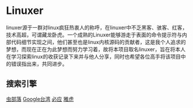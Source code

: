 # Linuxerlinuxer源于一群对linux疯狂热衷人的称呼，在linuxer中不乏黑客、骇客、红客，技术高超，可谓藏龙卧虎。一个成熟的Linuxer能够游走于表面的命令提示符与内部代码细节实现之间，他们甚至也是linux内核源码的贡献者，这是我个人追求的梦想，而现在正在为此梦想而努力学习着，故将本项目取名linuxer，旨在将本人在学习探索linux的收获记录下来并与他人分享，同时也希望各位高手将该项目中的错误指出来，共同进步。## 搜索引擎[虫部落](http://so.chongbuluo.com/)[Google台湾](https://www.google.com.tw)[必应](http://cn.bing.com/)[雅虎](https://search.yahoo.com/)